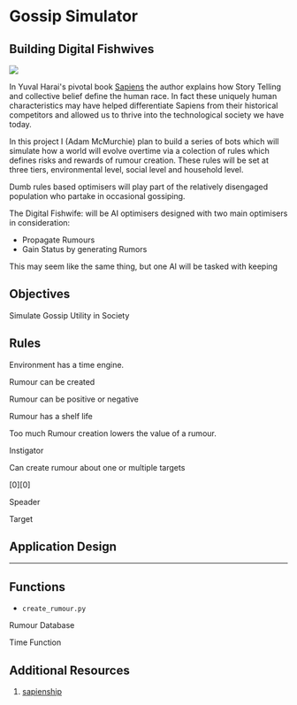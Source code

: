 # Gossip Simulator 

## Building Digital Fishwives 


![](https://cf.girlsaskguys.com/q3478164/primary-share.png?33)

In Yuval Harai's pivotal book [Sapiens](https://www.ynharari.com/book/sapiens-2/) the author explains how Story Telling and collective belief define the human race. In fact these uniquely human characteristics may have helped differentiate Sapiens from their historical competitors and allowed us to thrive into the technological society we have today. 

In this project I (Adam McMurchie) plan to build a series of bots which will simulate how a world will evolve overtime via a colection of rules which defines risks and rewards of rumour creation. These rules will be set at three tiers, environmental level, social level and household level. 

 Dumb rules based optimisers will play part of the relatively disengaged population who partake in occasional gossiping. 

 The Digital Fishwife: will be AI optimisers designed with two main optimisers in consideration:

 - Propagate Rumours
 - Gain Status by generating Rumors

 This may seem like the same thing, but one AI will be tasked with keeping 



Objectives
-----------

Simulate Gossip Utility in Society






Rules
-----------------


Environment has a time engine. 

Rumour can be created

Rumour can be positive or negative

Rumour has a shelf life

Too much Rumour creation lowers the value of a rumour. 


Instigator

Can create rumour about one or multiple targets

[0][0] 




Speader

Target



## Application Design
-----------------

## Functions 

- `create_rumour.py`

Rumour Database 

Time Function 




## Additional Resources

1. [sapienship](https://www.sapienship.co/activities/storytelling)